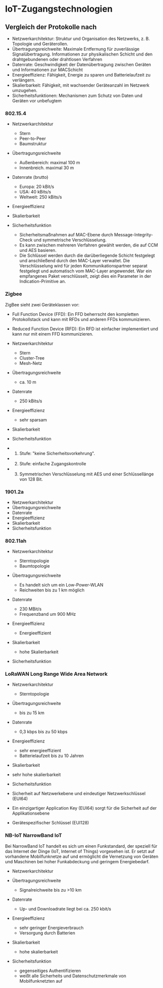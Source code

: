 # IoT-Zugangstechnologien

## Vergleich der Protokolle nach
+ Netzwerkarchitektur: Struktur und Organisation des Netzwerks, z. B. Topologie und Geräterollen.
+ Übertragungsreichweite: Maximale Entfernung für zuverlässige Signalübertragung. Informationen
zur physikalischen Schicht und den drahtgebundenen oder drahtlosen Verfahren
+ Datenrate: Geschwindigkeit der Datenübertragung zwischen Geräten und Informationen zur MACSchicht
+ Energieeffizienz: Fähigkeit, Energie zu sparen und Batterielaufzeit zu verlängern.
+ Skalierbarkeit: Fähigkeit, mit wachsender Geräteanzahl im Netzwerk umzugehen.
+ Sicherheitsfunktionen: Mechanismen zum Schutz von Daten und Geräten vor unbefugtem

### 802.15.4
+ Netzwerkarchitektur
    + Stern
    + Peer-to-Peer
    + Baumstruktur

+ Übertragungsreichweite
    + Außenbereich: maximal 100 m
    + Innenbreich. maximal 30 m

+ Datenrate (brutto)
    + Europa: 20 kBit/s
    + USA: 40 kBits/s
    + Weltweit: 250 kBits/s

+ Energieeffizienz

+ Skalierbarkeit

+ Sicherheitsfunktion
    + Sicherheitsmaßnahmen auf MAC-Ebene durch Message-Integrity-Check und symmetrische Verschlüsselung. 
    + Es kann zwischen mehreren Verfahren gewählt werden, die auf CCM und AES basieren. 
    + Die Schlüssel werden durch die darüberliegende Schicht festgelegt und anschließend durch den MAC-Layer verwaltet. Die Verschlüsselung wird für jeden Kommunikationspartner separat festgelegt und automatisch vom MAC-Layer angewendet. War ein empfangenes Paket verschlüsselt, zeigt dies ein Parameter in der Indication-Primitive an.

### Zigbee
ZigBee sieht zwei Geräteklassen vor:  
+ Full Function Device (FFD): Ein FFD beherrscht den kompletten Protokollstack und kann mit RFDs und anderen FFDs kommunizieren.
+ Reduced Function Device (RFD): Ein RFD ist einfacher implementiert und kann nur mit einem FFD kommunizieren.

+ Netzwerkarchitektur
    + Stern
    + Cluster-Tree
    + Mesh-Netz

+ Übertragungsreichweite
    + ca. 10 m

+ Datenrate
    + 250 kBits/s

+ Energieeffizienz
    + sehr sparsam

+ Skalierbarkeit

+ Sicherheitsfunktion
+ 1. Stufe: "keine Sicherheitsvorkehrung". 
+ 2. Stufe: einfache Zugangskontrolle
+ 3. Symmetrischen Verschlüsselung mit AES und einer Schlüssellänge von 128 Bit.


### 1901.2a
+ Netzwerkarchitektur
+ Übertragungsreichweite
+ Datenrate
+ Energieeffizienz
+ Skalierbarkeit
+ Sicherheitsfunktion

### 802.11ah
+ Netzwerkarchitektur
    + Sterntopologie
    + Baumtopologie

+ Übertragungsreichweite
    + Es handelt sich um ein Low-Power-WLAN
    + Reichweiten bis zu 1 km möglich

+ Datenrate
    + 230 MBit/s
    + Frequenzband um 900 MHz   

+ Energieeffizienz
    + Energieeffizient

+ Skalierbarkeit
    + hohe Skalierbarkeit

+ Sicherheitsfunktion

### LoRaWAN Long Range Wide Area Network
+ Netzwerkarchitektur
    + Sterntopologie

+ Übertragungsreichweite
    + bis zu 15 km
+ Datenrate
    + 0,3 kbps bis zu 50 kbps

+ Energieeffizienz
    + sehr energieeffizient
    + Batterielaufzeit bis zu 10 Jahren

+ Skalierbarkeit
+ sehr hohe skalierbarkeit

+ Sicherheitsfunktion
+ Sicherheit auf Netzwerkebene und eindeutiger Netzwerkschlüssel (EUI64)
+ Ein einzigartiger Application Key (EUI64) sorgt für die Sicherheit auf der    Applikationsebene
+ Gerätespezifischer Schlüssel (EUI128)

### NB-IoT NarrowBand IoT
Bei NarrowBand IoT handelt es sich um einen Funkstandard, der speziell für das Internet der Dinge (IoT, Internet of Things) vorgesehen ist. Er setzt auf vorhandene Mobilfunknetze auf und ermöglicht die Vernetzung von Geräten und Maschinen bei hoher Funkabdeckung und geringem Energiebedarf.

+ Netzwerkarchitektur

+ Übertragungsreichweite
    + Signalreichweite bis zu >10 km
+ Datenrate
    + Up- und Downloadrate liegt bei ca. 250 kbit/s

+ Energieeffizienz
    + sehr geringer Energieverbrauch
    + Versorgung durch Batterien

+ Skalierbarkeit
    + hohe skalierbarkeit

+ Sicherheitsfunktion
    + gegenseitiges Authentifizieren
    + weißt alle Sicherheits und Datenschutzmerkmale von Mobilfunknetzten auf